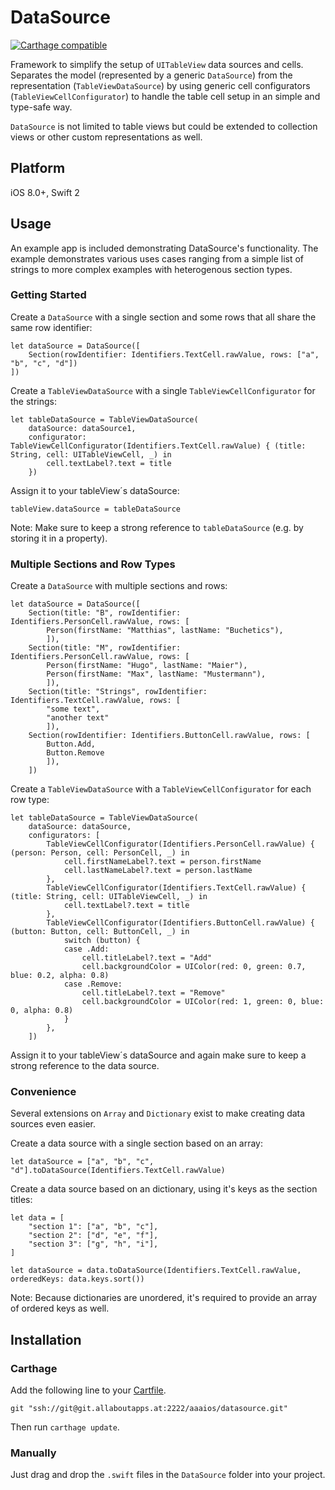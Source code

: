 # DataSource

[![Carthage compatible](https://img.shields.io/badge/Carthage-compatible-4BC51D.svg?style=flat)](https://github.com/Carthage/Carthage)

Framework to simplify the setup of `UITableView` data sources and cells. Separates the model (represented by a generic `DataSource`) from the representation (`TableViewDataSource`) by using generic cell configurators (`TableViewCellConfigurator`) to handle the table cell setup in an simple and type-safe way.

`DataSource` is not limited to table views but could be extended to collection views or other custom representations as well.

## Platform

iOS 8.0+, Swift 2

## Usage

An example app is included demonstrating DataSource's functionality. The example demonstrates various uses cases ranging from a simple list of strings to more complex examples with heterogenous section types.

### Getting Started

Create a `DataSource` with a single section and some rows that all share the same row identifier:

    let dataSource = DataSource([
        Section(rowIdentifier: Identifiers.TextCell.rawValue, rows: ["a", "b", "c", "d"])
    ])

Create a `TableViewDataSource` with a single `TableViewCellConfigurator` for the strings:

    let tableDataSource = TableViewDataSource(
        dataSource: dataSource1,
        configurator: TableViewCellConfigurator(Identifiers.TextCell.rawValue) { (title: String, cell: UITableViewCell, _) in
            cell.textLabel?.text = title
        })

Assign it to your tableView´s dataSource:

    tableView.dataSource = tableDataSource

Note: Make sure to keep a strong reference to `tableDataSource` (e.g. by storing it in a property).

### Multiple Sections and Row Types

Create a `DataSource` with multiple sections and rows:

    let dataSource = DataSource([
        Section(title: "B", rowIdentifier: Identifiers.PersonCell.rawValue, rows: [
            Person(firstName: "Matthias", lastName: "Buchetics"),
            ]),
        Section(title: "M", rowIdentifier: Identifiers.PersonCell.rawValue, rows: [
            Person(firstName: "Hugo", lastName: "Maier"),
            Person(firstName: "Max", lastName: "Mustermann"),
            ]),
        Section(title: "Strings", rowIdentifier: Identifiers.TextCell.rawValue, rows: [
            "some text",
            "another text"
            ]),
        Section(rowIdentifier: Identifiers.ButtonCell.rawValue, rows: [
            Button.Add,
            Button.Remove
            ]),
        ])

Create a `TableViewDataSource` with a `TableViewCellConfigurator` for each row type:

    let tableDataSource = TableViewDataSource(
        dataSource: dataSource,
        configurators: [
            TableViewCellConfigurator(Identifiers.PersonCell.rawValue) { (person: Person, cell: PersonCell, _) in
                cell.firstNameLabel?.text = person.firstName
                cell.lastNameLabel?.text = person.lastName
            },
            TableViewCellConfigurator(Identifiers.TextCell.rawValue) { (title: String, cell: UITableViewCell, _) in
                cell.textLabel?.text = title
            },
            TableViewCellConfigurator(Identifiers.ButtonCell.rawValue) { (button: Button, cell: ButtonCell, _) in
                switch (button) {
                case .Add:
                    cell.titleLabel?.text = "Add"
                    cell.backgroundColor = UIColor(red: 0, green: 0.7, blue: 0.2, alpha: 0.8)
                case .Remove:
                    cell.titleLabel?.text = "Remove"
                    cell.backgroundColor = UIColor(red: 1, green: 0, blue: 0, alpha: 0.8)
                }
            },
        ])

Assign it to your tableView´s dataSource and again make sure to keep a strong reference to the data source.

### Convenience

Several extensions on `Array` and `Dictionary` exist to make creating data sources even easier.

Create a data source with a single section based on an array:

    let dataSource = ["a", "b", "c", "d"].toDataSource(Identifiers.TextCell.rawValue)

Create a data source based on an dictionary, using it's keys as the section titles:

    let data = [
        "section 1": ["a", "b", "c"],
        "section 2": ["d", "e", "f"],
        "section 3": ["g", "h", "i"],
    ]
    
    let dataSource = data.toDataSource(Identifiers.TextCell.rawValue, orderedKeys: data.keys.sort())

Note: Because dictionaries are unordered, it's required to provide an array of ordered keys as well.

## Installation

### Carthage

Add the following line to your [Cartfile](https://github.com/Carthage/Carthage/blob/master/Documentation/Artifacts.md#cartfile).

```
git "ssh://git@git.allaboutapps.at:2222/aaaios/datasource.git"
```

Then run `carthage update`.

### Manually

Just drag and drop the `.swift` files in the `DataSource` folder into your project.

